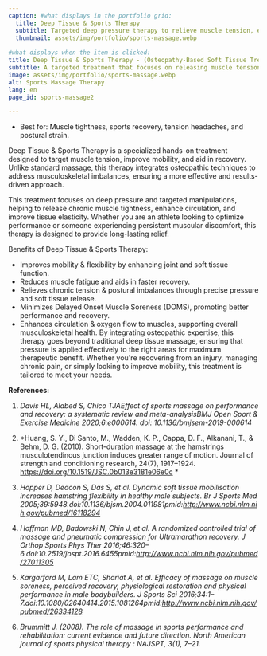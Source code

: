 ```yaml
---
caption: #what displays in the portfolio grid:
  title: Deep Tissue & Sports Therapy
  subtitle: Targeted deep pressure therapy to relieve muscle tension, enhance recovery, and improve mobility.
  thumbnail: assets/img/portfolio/sports-massage.webp
  
#what displays when the item is clicked:
title: Deep Tissue & Sports Therapy - (Osteopathy-Based Soft Tissue Treatment)
subtitle: A targeted treatment that focuses on releasing muscle tension, improving circulation, and reducing pain. Unlike traditional massage, this approach integrates osteopathic techniques to address the root causes of discomfort, making it ideal for athletes, active individuals, and those experiencing chronic tension.
image: assets/img/portfolio/sports-massage.webp
alt: Sports Massage Therapy
lang: en
page_id: sports-massage2

---
```


- Best for: Muscle tightness, sports recovery, tension headaches, and postural strain.

Deep Tissue & Sports Therapy is a specialized hands-on treatment designed to target muscle tension, improve mobility, and aid in recovery. Unlike standard massage, this therapy integrates osteopathic techniques to address musculoskeletal imbalances, ensuring a more effective and results-driven approach.

This treatment focuses on deep pressure and targeted manipulations, helping to release chronic muscle tightness, enhance circulation, and improve tissue elasticity. Whether you are an athlete looking to optimize performance or someone experiencing persistent muscular discomfort, this therapy is designed to provide long-lasting relief.

Benefits of Deep Tissue & Sports Therapy:
- Improves mobility & flexibility by enhancing joint and soft tissue function.
- Reduces muscle fatigue and aids in faster recovery.
- Relieves chronic tension & postural imbalances through precise pressure and soft tissue release.
- Minimizes Delayed Onset Muscle Soreness (DOMS), promoting better performance and recovery.
- Enhances circulation & oxygen flow to muscles, supporting overall musculoskeletal health.
By integrating osteopathic expertise, this therapy goes beyond traditional deep tissue massage, ensuring that pressure is applied effectively to the right areas for maximum therapeutic benefit. Whether you're recovering from an injury, managing chronic pain, or simply looking to improve mobility, this treatment is tailored to meet your needs.
 
 
**References:**
1. *Davis HL, Alabed S, Chico TJAEffect of sports massage on performance and recovery: a systematic review and meta-analysisBMJ Open Sport & Exercise Medicine 2020;6:e000614. doi: 10.1136/bmjsem-2019-000614*

2. *Huang, S. Y., Di Santo, M., Wadden, K. P., Cappa, D. F., Alkanani, T., & Behm, D. G. (2010). Short-duration massage at the hamstrings musculotendinous junction induces greater range of motion. Journal of strength and conditioning research, 24(7), 1917–1924. https://doi.org/10.1519/JSC.0b013e3181e06e0c  *

3. *Hopper D, Deacon S, Das S, et al. Dynamic soft tissue mobilisation increases hamstring flexibility in healthy male subjects. Br J Sports Med 2005;39:5948.doi:10.1136/bjsm.2004.011981pmid:http://www.ncbi.nlm.nih.gov/pubmed/16118294*  

4. *Hoffman MD, Badowski N, Chin J, et al. A randomized controlled trial of massage and pneumatic compression for Ultramarathon recovery. J Orthop Sports Phys Ther 2016;46:320–6.doi:10.2519/jospt.2016.6455pmid:http://www.ncbi.nlm.nih.gov/pubmed/27011305*  

5. *Kargarfard M, Lam ETC, Shariat A, et al. Efficacy of massage on muscle soreness, perceived recovery, physiological restoration and physical performance in male bodybuilders. J Sports Sci 2016;34:1–7.doi:10.1080/02640414.2015.1081264pmid:http://www.ncbi.nlm.nih.gov/pubmed/26334128*  

6. *Brummitt J. (2008). The role of massage in sports performance and rehabilitation: current evidence and future direction. North American journal of sports physical therapy : NAJSPT, 3(1), 7–21.*  
